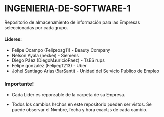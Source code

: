 # INGENIERIA-DE-SOFTWARE-1
Repositorio de almacenamiento de información para las Empresas seleccionadas por cada grupo.

#### Lideres:

 - Felipe Ocampo (Felipeosg11) - Beauty Company
 - Nelson Ayala (nexker) - Siemens
 - Diego Páez (DiegoMauricioPaez) - TsES rups
 - Felipe gonzalez (Felipeg1213) - Uber 
 - Johel Santiago Arias (5arSanti) - Unidad del Servicio Publico de Empleo 
 
### Importante!
- Cada Lider es reponsable de la carpeta de su Empresa.

- Todos los cambios hechos en este repositorio pueden ser vistos. Se puede observar el Nombre, fecha y hora exactas de cada cambio.
